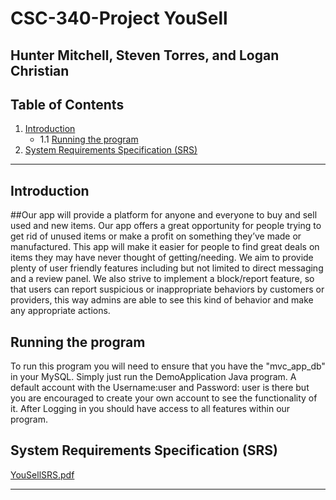 # CSC-340-Project YouSell

## Hunter Mitchell, Steven Torres, and Logan Christian

## Table of Contents

1. [Introduction](#introduction)
   - 1.1 [Running the program](#running-the-program)
2. [System Requirements Specification (SRS)](#system-requirements-specification-srs)

---

## Introduction

##Our app will provide a platform for anyone and everyone to buy and sell used and new items. Our app offers a great opportunity for people trying to get rid of unused items or make a profit on something they’ve made or manufactured. This app will make it easier for people to find great deals on items they may have never thought of getting/needing. We aim to provide plenty of user friendly features including but not limited to direct messaging and a review panel. We also strive to implement a block/report feature, so that users can report suspicious or inappropriate behaviors by customers or providers, this way admins are able to see this kind of behavior and make any appropriate actions.

## Running the program
To run this program you will need to ensure that you have the "mvc_app_db" in your MySQL. Simply just run the DemoApplication Java program. A default account with the Username:user and Password: user is there but you are encouraged to create your own account to see the functionality of it. After Logging in you should have access to all features within our program. 



## System Requirements Specification (SRS)
[YouSellSRS.pdf](https://github.com/user-attachments/files/18121249/YouSellSRS.pdf)






---



